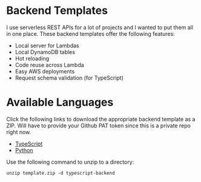 # Backend Templates
I use serverless REST APIs for a lot of projects and I wanted to put them all in one place. These backend templates offer the following features:
* Local server for Lambdas
* Local DynamoDB tables
* Hot reloading
* Code reuse across Lambda
* Easy AWS deployments
* Request schema validation (for TypeScript)

# Available Languages
Click the following links to download the appropriate backend template as a ZIP. Will have to provide your Github PAT token since this is a private repo right now.

* [TypeScript](https://download-directory.github.io/?url=https://github.com/gilaniasher/backend-templates/tree/main/typescript-backend)
* [Python](https://download-directory.github.io/?url=https://github.com/gilaniasher/backend-templates/tree/main/python-backend)

Use the following command to unzip to a directory:
```
unzip template.zip -d typescript-backend
```
